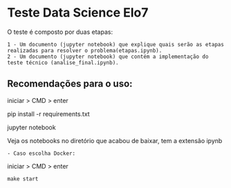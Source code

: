 # Teste Data Science Elo7

O teste é composto por duas etapas:

    1 - Um documento (jupyter notebook) que explique quais serão as etapas realizadas para resolver o problema(etapas.ipynb).
    2 - Um documento (jupyter notebook) que contém a implementação do teste técnico (analise_final.ipynb).  

## Recomendações para o uso:

iniciar > CMD > enter

pip install -r requirements.txt

jupyter notebook

Veja os notebooks no diretório que acabou de baixar, tem a extensão ipynb


    - Caso escolha Docker:

iniciar > CMD > enter

```
make start

```